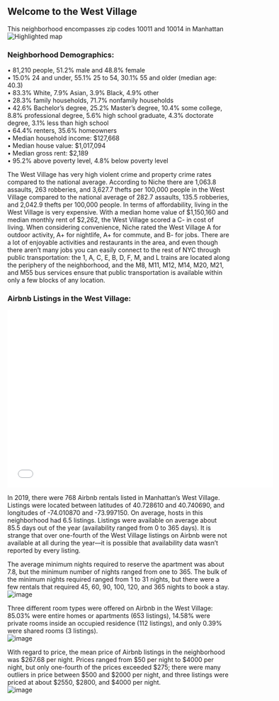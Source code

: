 ## Welcome to the West Village
This neighborhood encompasses zip codes 10011 and 10014 in Manhattan  
![Highlighted map](https://user-images.githubusercontent.com/28937809/99206233-dfe08180-2788-11eb-909c-ecccbf16a6ba.png)


### Neighborhood Demographics:

• 81,210 people, 51.2% male and 48.8% female  
• 15.0% 24 and under, 55.1% 25 to 54, 30.1% 55 and older (median age: 40.3)  
• 83.3% White, 7.9% Asian, 3.9% Black, 4.9% other  
• 28.3% family households, 71.7% nonfamily households  
• 42.6% Bachelor’s degree, 25.2% Master’s degree, 10.4% some college, 8.8% professional
degree, 5.6% high school graduate, 4.3% doctorate degree, 3.1% less than high school   
• 64.4% renters, 35.6% homeowners  
• Median household income: $127,668  
• Median house value: $1,017,094  
• Median gross rent: $2,189  
• 95.2% above poverty level, 4.8% below poverty level

The West Village has very high violent crime and property crime rates compared to the national average. According to Niche there are 1,063.8 assaults, 263 robberies, and 3,627.7 thefts per 100,000 people in the West Village compared to the national average of 282.7 assaults, 135.5 robberies, and 2,042.9 thefts per 100,000 people. In terms of affordability, living in the West Village is very expensive. With a median home value of $1,150,160 and median monthly rent of $2,262, the West Village scored a C- in cost of living. When considering convenience, Niche rated the West Village A for outdoor activity, A+ for nightlife, A+ for commute, and B- for jobs. There are a lot of enjoyable activities and restaurants in the area, and even though there aren’t many jobs you can easily connect to the rest of NYC through public transportation: the 1, A, C, E, B, D, F, M, and L trains are located along the periphery of the neighborhood, and the M8, M11, M12, M14, M20, M21, and M55 bus services ensure that public transportation is available within only a few blocks of any location. 

### Airbnb Listings in the West Village:
<dl>
<iframe src='HC9_map.html' width="600" height="400" frameborder="0" frameborder="0" marginwidth="0" marginheight="0" allowfullscreen></iframe>
</dl>

In 2019, there were 768 Airbnb rentals listed in Manhattan’s West Village. Listings were located between latitudes of 40.728610 and 40.740690, and longitudes of -74.010870 and -73.997150. On average, hosts in this neighborhood had 6.5 listings. Listings were available on average about 85.5 days out of the year (availability ranged from 0 to 365 days). It is strange that over one-fourth of the West Village listings on Airbnb were not available at all during the year––it is possible that availability data wasn’t reported by every listing.  

The average minimum nights required to reserve the apartment was about 7.8, but the minimum number of nights ranged from one to 365. The bulk of the minimum nights required ranged from 1 to 31 nights, but there were a few rentals that required 45, 60, 90, 100, 120, and 365 nights to book a stay.  
![image](https://user-images.githubusercontent.com/28937809/99209335-f25eb900-2790-11eb-811d-275be1895c6e.png)

Three different room types were offered on Airbnb in the West Village: 85.03% were entire homes or apartments (653 listings), 14.58% were private rooms inside an occupied residence (112 listings), and only 0.39% were shared rooms (3 listings).  
![image](https://user-images.githubusercontent.com/28937809/99209413-1fab6700-2791-11eb-91b5-8ed2262eadc4.png)

With regard to price, the mean price of Airbnb listings in the neighborhood was $267.68 per night. Prices ranged from $50 per night to $4000 per night, but only one-fourth of the prices exceeded $275; there were many outliers in price between $500 and $2000 per night, and three listings were priced at about $2550, $2800, and $4000 per night.  
![image](https://user-images.githubusercontent.com/28937809/99209463-36ea5480-2791-11eb-9425-0c2fcc524ce0.png)

